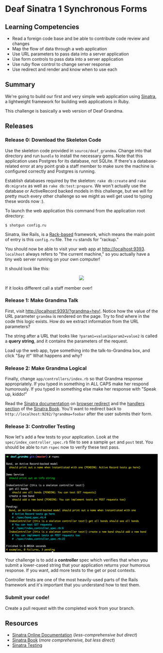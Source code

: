 # Deaf Sinatra 1 Synchronous Forms

## Learning Competencies

* Read a foreign code base and be able to contribute code review and changes
* Map the flow of data through a web application
* Use URL parameters to pass data into a server application
* Use form controls to pass data into a server application
* Use ruby flow control to change server response
* Use redirect and render and know when to use each

## Summary

We're going to build our first and very simple web application using
[Sinatra][], a lightweight framework for building web
applications in Ruby.

This challenge is basically a web version of Deaf Grandma.

## Releases

### Release 0: Download the Skeleton Code

Use the skeleton code provided in `source/deaf_grandma`.  Change into that
directory and run `bundle` to install the necessary gems.  Note that this
application uses Postgres for its database, not SQLite.  If there's a
database-related error at any point grab a staff member to make sure the
machine is configured correctly and Postgres is running.

Establish databases required by the skeleton: `rake db:create` and `rake
db:migrate` as well as `rake db:test:prepare`.  We won't actually use the
database or ActiveRecord backed models in this challenge, but we will for
pretty much every other challenge so we might as well get used to typing these
words now :).

To launch the web application this command from the application root directory:

```text
$ shotgun config.ru
```

Sinatra, like Rails, is a [Rack-based](http://rack.github.com/) framework,
which means the main point of entry is this `config.ru` file.  The `ru` stands
for "rackup."

You should now be able to visit your web app at
[http://localhost:9393](http://localhost:9393).  `localhost` always refers to
"the current machine," so you actually have a tiny web server running on your
own computer!

It should look like this:

<p style="text-align: center"><img src="http://f.cl.ly/items/0b1O350M1Z1P2i353B3I/Screen%20Shot%202013-02-17%20at%202.58.54%20PM.png"></p>

If it looks different call a staff member over!

### Release 1: Make Grandma Talk

First, visit
[http://localhost:9393/?grandma=hey!](http://localhost:9393/?grandma=hey!).
Notice how the value of the URL parameter `grandma` is rendered on the page.
Try to find where in the code this logic exists.  How do we extract information
from the URL parameters?

The string after a URL that looks like `?param1=value1&param2=value2` is called
a **query string**, and it contains the parameters of the request.

Load up the web app, type something into the talk-to-Grandma box, and click
"Say it!"  What happens and why?

### Release 2:  Make Grandma Logical

Finally, change `app/controllers/index.rb` so that Grandma response
appropriately.  If you typed in something in ALL CAPS make her respond
humorously.  If you typed in something else make her response with "Speak up,
kiddo!"

Read the [Sinatra documentation][] on [browser redirect][] and the [handlers
section][] of the [Sinatra Book][].  You'll want to redirect back to
`http://localhost:9292/?grandma=foobar` after the user submits their form.

### Release 3: Controller Testing

Now let's add a few tests to your application.  Look at the `spec/index_controller_spec.rb` file to see a sample `get` and `post` test.  You should be able to run `rspec` now to verify these test pass.

![green rspec run text](running_specs.png "Successful RSpec run")

Your challenge is to add a **controller** spec which verifies
that when you submit a lower-cased string that your application returns your
humorous response.  If you want, add more tests to the get or post contexts.

Controller tests are one of the most heavily-used parts of
the Rails framework and it's important that you understand how to test them.


### Submit your code!

Create a pull request with the completed work from your branch.

## Resources

* [Sinatra Online Documentation][Sinatra] (_less-comprehensive but direct_)
* [Sinatra Book][Sinatra Book] (_more comprehensive, but less direct_)
* [Sinatra Testing][sinatra-testing]

[Sinatra documentation]: http://www.sinatrarb.com/intro
[browser redirect]: http://www.sinatrarb.com/intro#Browser%20Redirect
[handlers section]: http://sinatra-book.gittr.com/#handlers
[Sinatra Book]: http://sinatra-book.gittr.com/
[Sinatra]: http://www.sinatrarb.com/
[sinatra-testing]:http://www.sinatrarb.com/testing.html

